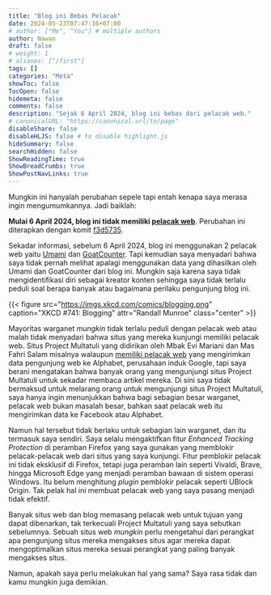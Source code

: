 ```yaml
---
title: "Blog ini Bebas Pelacak"
date: 2024-05-23T07:47:16+07:00
# author: ["Me", "You"] # multiple authors
author: Nawan
draft: false
# weight: 1
# aliases: ["/first"]
tags: []
categories: "Meta"
showToc: false
TocOpen: false
hidemeta: false
comments: false
description: "Sejak 6 April 2024, blog ini bebas dari pelacak web."
# canonicalURL: "https://canonical.url/to/page"
disableShare: false
disableHLJS: false # to disable highlight.js
hideSummary: false
searchHidden: false
ShowReadingTime: true
ShowBreadCrumbs: true
ShowPostNavLinks: true
---
```


Mungkin ini hanyalah perubahan sepele tapi entah kenapa saya merasa ingin mengumumkannya. Jadi baiklah:

**Mulai 6 April 2024, blog ini tidak memiliki [pelacak web](https://en.wikipedia.org/wiki/Web_tracking)**. Perubahan ini diterapkan dengan komit [f3d5735](https://github.com/nawan95/nawan/commit/f3d5735dea26cff74e0596787b8e48df1e18a076#diff-362d2bfcb2c94aa2f74d461e907aca6c7dc38211188173591a5bde2881571218).

Sekadar informasi, sebelum 6 April 2024, blog ini menggunakan 2 pelacak web yaitu [Umami](https://umami.is) dan [GoatCounter](https://www.goatcounter.com/). Tapi kemudian saya menyadari bahwa saya tidak pernah melihat apalagi menggunakan data yang dihasilkan oleh Umami dan GoatCounter dari blog ini. Mungkin saja karena saya tidak mengidentifikasi diri sebagai kreator konten sehingga saya tidak terlalu peduli soal berapa banyak atau bagaimana perilaku pengunjung blog ini.

{{< figure src="https://imgs.xkcd.com/comics/blogging.png" caption="XKCD #741: Blogging" attr="Randall Munroe" class="center" >}}

Mayoritas warganet *mungkin* tidak terlalu peduli dengan pelacak web atau malah tidak menyadari bahwa situs yang mereka kunjungi memiliki pelacak web. Situs Project Multatuli yang didirikan oleh Mbak Evi Mariani dan Mas Fahri Salam misalnya walaupun [memiliki pelacak web](https://themarkup.org/blacklight?url=projectmultatuli.org%2F&device=desktop&location=us&force=false) yang mengirimkan data pengunjung web ke Alphabet, perusahaan induk Google, tapi saya berani mengatakan bahwa banyak orang yang mengunjungi situs Project Multatuli untuk sekadar membaca artikel mereka. Di sini saya tidak bermaksud untuk melarang orang untuk mengunjungi situs Project Multatuli, saya hanya ingin menunjukkan bahwa bagi sebagian besar warganet, pelacak web bukan masalah besar, bahkan saat pelacak web itu mengirimkan data ke Facebook atau Alphabet.

Namun hal tersebut tidak berlaku untuk sebagian lain warganet, dan itu termasuk saya sendiri. Saya selalu mengaktifkan fitur *Enhanced Tracking Protection* di peramban Firefox yang saya gunakan yang memblokir pelacak-pelacak web dari situs yang saya kunjungi. Fitur pemblokir pelacak ini tidak eksklusif di Firefox, tetapi juga peramban lain seperti Vivaldi, Brave, hingga Microsoft Edge yang menjadi peramban bawaan di sistem operasi Windows. Itu belum menghitung *plugin* pemblokir pelacak seperti UBlock Origin. Tak pelak hal ini membuat pelacak web yang saya pasang menjadi tidak efektif.

Banyak situs web dan blog memasang pelacak web untuk tujuan yang dapat dibenarkan, tak terkecuali Project Multatuli yang saya sebutkan sebelumnya. Sebuah situs web *mungkin* perlu mengetahui dari perangkat apa pengunjung situs mereka mengakses situs agar mereka dapat mengoptimalkan situs mereka sesuai perangkat yang paling banyak mengakses situs.

Namun, apakah saya perlu melakukan hal yang sama? Saya rasa tidak dan kamu mungkin juga demikian.
